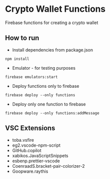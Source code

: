 # Crypto Wallet Functions
Firebase functions for creating a crypto wallet

## How to run
- Install dependencies from package.json
```
npm install
```

- Emulator - for testing purposes
```
firebase emulators:start
```

- Deploy functions only to firebase
```
firebase deploy --only functions
```

- Deploy only one function to firebase
```
firebase deploy --only functions:addMessage
```

## VSC Extensions
- toba.vsfire
- eg2.vscode-npm-script
- GitHub.copilot
- xabikos.JavaScriptSnippets
- esbenp.prettier-vscode
- CoenraadS.bracket-pair-colorizer-2
- Goopware.raythis